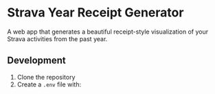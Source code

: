 # Strava Year Receipt Generator

A web app that generates a beautiful receipt-style visualization of your Strava activities from the past year.

## Development

1. Clone the repository
2. Create a `.env` file with:
